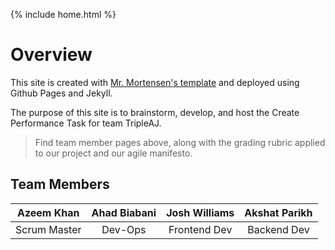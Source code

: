 {% include home.html %}
# Overview

This site is created with [Mr. Mortensen's template](https://github.com/jm1021/leuck_reunion) and deployed using Github Pages and Jekyll.

The purpose of this site is to brainstorm, develop, and host the Create Performance Task for team TripleAJ.

> Find team member pages above, along with the grading rubric applied to our project and our agile manifesto.

## Team Members

| Azeem Khan | Ahad Biabani | Josh Williams | Akshat Parikh |
| :--------: | :----------: | :-----------: | :-----------: |
| Scrum Master | Dev-Ops | Frontend Dev | Backend Dev |

